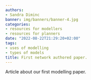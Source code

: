 ```yaml
---
authors:
- Sandra Diminc
banner: img/banners/banner-4.jpg
categories:
- resources for modellers
- resources for planners
date: "2022-08-22T21:29:20+02:00"
tags:
- uses of modelling
- types of models
title: First network authored paper.
---
```


Article about our first modelling paper.